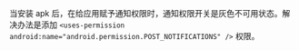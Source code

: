 当安装 apk 后，在给应用赋予通知权限时，通知权限开关是灰色不可用状态。解决办法是添加 `<uses-permission android:name="android.permission.POST_NOTIFICATIONS" />` 权限。